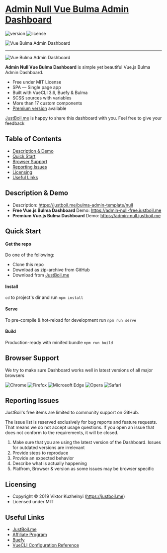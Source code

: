 # [Admin Null Vue Bulma Admin Dashboard](https://justboil.me/bulma-admin-template/one)

![version](https://img.shields.io/badge/version-1.1.0-blue.svg)  ![license](https://img.shields.io/badge/license-MIT-blue.svg)

![Vue Bulma Admin Dashboard](https://justboil.me/images/null/preview-free.jpg)

<hr>

![Vue Bulma Admin Dashboard](https://justboil.me/images/null/preview-dark-free.jpg)

**Admin Null Vue Bulma Dashboard** is simple yet beautiful Vue.js Bulma Admin Dashboard.

* Free under MIT License
* SPA — Single page app
* Built with VueCLI 3.6, Buefy & Bulma
* SCSS sources with variables
* More than 17 custom components
* [Premium version](https://justboil.me/bulma-admin-template/null) available

[JustBoil.me](https://justboil.me) is happy to share this dashboard with you. Feel free to give your feedback

## Table of Contents

* [Description & Demo](#description--demo)
* [Quick Start](#quick-start)
* [Browser Support](#browser-support)
* [Reporting Issues](#reporting-issues)
* [Licensing](#licensing)
* [Useful Links](#useful-links)

## Description & Demo

* Description: https://justboil.me/bulma-admin-template/null
* **Free Vue.js Bulma Dashboard** Demo: https://admin-null-free.justboil.me
* **Premium Vue.js Bulma Dashboard** Demo: https://admin-null.justboil.me

## Quick Start

#### Get the repo

Do one of the following:

* Clone this repo
* Download as zip-archive from GitHub
* Download from [JustBoil.me](https://justboil.me/bulma-admin-template/null)

#### Install

`cd` to project's dir and run `npm install` 

#### Serve

To pre-compile & hot-reload for development run `npm run serve`

#### Build

Production-ready with minifed bundle `npm run build`

## Browser Support

We try to make sure Dashboard works well in latest versions of all major browsers

![Chrome](https://justboil.me/images/browsers/chrome.png) ![Firefox](https://justboil.me/images/browsers/firefox.png) ![Microsoft Edge](https://justboil.me/images/browsers/edge.png) ![Opera](https://justboil.me/images/browsers/opera.png) ![Safari](https://justboil.me/images/browsers/safari.png)

## Reporting Issues

JustBoil's free items are limited to community support on GitHub.

The issue list is reserved exclusively for bug reports and feature requests. That means we do not accept usage questions. If you open an issue that does not conform to the requirements, it will be closed.

1. Make sure that you are using the latest version of the Dashboard. Issues for outdated versions are irrelevant
2. Provide steps to reproduce
3. Provide an expected behavior
4. Describe what is actually happening 
5. Platfrom, Browser & version as some issues may be browser specific

## Licensing

- Copyright &copy; 2019 Viktor Kuzhelnyi (https://justboil.me)
- Licensed under MIT

## Useful Links

- [JustBoil.me](https://justboil.me)
- [Affiliate Program](https://justboil.me/info/affiliates)
- [Buefy](https://buefy.org)
- [VueCLI Configuration Reference](https://cli.vuejs.org/config/)
